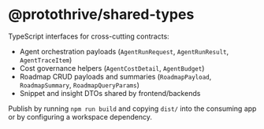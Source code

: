 # @protothrive/shared-types

TypeScript interfaces for cross-cutting contracts:

- Agent orchestration payloads (`AgentRunRequest`, `AgentRunResult`, `AgentTraceItem`)
- Cost governance helpers (`AgentCostDetail`, `AgentBudget`)
- Roadmap CRUD payloads and summaries (`RoadmapPayload`, `RoadmapSummary`, `RoadmapQueryParams`)
- Snippet and insight DTOs shared by frontend/backends

Publish by running `npm run build` and copying `dist/` into the consuming app or by configuring a workspace dependency.
